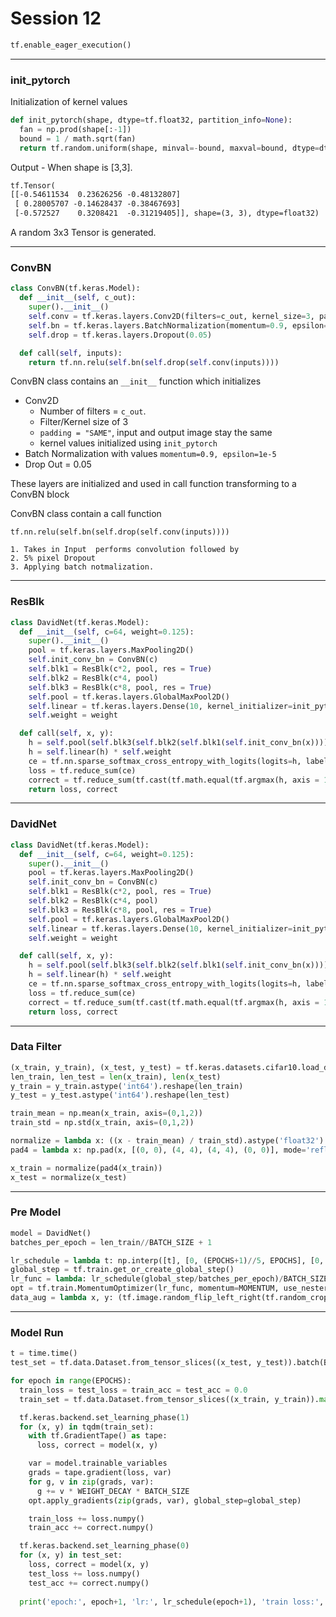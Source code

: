 # Session 12

~~~python
tf.enable_eager_execution()
~~~

---

### init_pytorch

Initialization of kernel values 

~~~python
def init_pytorch(shape, dtype=tf.float32, partition_info=None):
  fan = np.prod(shape[:-1])
  bound = 1 / math.sqrt(fan)
  return tf.random.uniform(shape, minval=-bound, maxval=bound, dtype=dtype)

~~~

Output -  When shape is  [3,3].

~~~txt
tf.Tensor(
[[-0.54611534  0.23626256 -0.48132807]
 [ 0.28005707 -0.14628437 -0.38467693]
 [-0.572527    0.3208421  -0.31219405]], shape=(3, 3), dtype=float32)
~~~

A random 3x3 Tensor is generated. 

---

### ConvBN

~~~python
class ConvBN(tf.keras.Model):
  def __init__(self, c_out):
    super().__init__()
    self.conv = tf.keras.layers.Conv2D(filters=c_out, kernel_size=3, padding="SAME", kernel_initializer=init_pytorch, use_bias=False)
    self.bn = tf.keras.layers.BatchNormalization(momentum=0.9, epsilon=1e-5)
    self.drop = tf.keras.layers.Dropout(0.05)

  def call(self, inputs):
    return tf.nn.relu(self.bn(self.drop(self.conv(inputs))))
~~~



ConvBN class contains an `__init__` function which initializes 

- Conv2D 
  - Number  of filters =  `c_out`.
  - Filter/Kernel size of 3
  - `padding = "SAME"`, input and output image stay the same
  - kernel values initialized using `init_pytorch`
- Batch Normalization with values `momentum=0.9, epsilon=1e-5`
- Drop Out   = 0.05 

These layers are initialized and used in call function transforming to a ConvBN block

 ConvBN class contain a call function 

`tf.nn.relu(self.bn(self.drop(self.conv(inputs))))` 

	1. Takes in Input  performs convolution followed by 
 	2. 5% pixel Dropout 
 	3. Applying batch notmalization. 



---

### ResBlk

~~~python
class DavidNet(tf.keras.Model):
  def __init__(self, c=64, weight=0.125):
    super().__init__()
    pool = tf.keras.layers.MaxPooling2D()
    self.init_conv_bn = ConvBN(c)
    self.blk1 = ResBlk(c*2, pool, res = True)
    self.blk2 = ResBlk(c*4, pool)
    self.blk3 = ResBlk(c*8, pool, res = True)
    self.pool = tf.keras.layers.GlobalMaxPool2D()
    self.linear = tf.keras.layers.Dense(10, kernel_initializer=init_pytorch, use_bias=False)
    self.weight = weight

  def call(self, x, y):
    h = self.pool(self.blk3(self.blk2(self.blk1(self.init_conv_bn(x)))))
    h = self.linear(h) * self.weight
    ce = tf.nn.sparse_softmax_cross_entropy_with_logits(logits=h, labels=y)
    loss = tf.reduce_sum(ce)
    correct = tf.reduce_sum(tf.cast(tf.math.equal(tf.argmax(h, axis = 1), y), tf.float32))
    return loss, correct
~~~

---

### DavidNet

~~~python
class DavidNet(tf.keras.Model):
  def __init__(self, c=64, weight=0.125):
    super().__init__()
    pool = tf.keras.layers.MaxPooling2D()
    self.init_conv_bn = ConvBN(c)
    self.blk1 = ResBlk(c*2, pool, res = True)
    self.blk2 = ResBlk(c*4, pool)
    self.blk3 = ResBlk(c*8, pool, res = True)
    self.pool = tf.keras.layers.GlobalMaxPool2D()
    self.linear = tf.keras.layers.Dense(10, kernel_initializer=init_pytorch, use_bias=False)
    self.weight = weight

  def call(self, x, y):
    h = self.pool(self.blk3(self.blk2(self.blk1(self.init_conv_bn(x)))))
    h = self.linear(h) * self.weight
    ce = tf.nn.sparse_softmax_cross_entropy_with_logits(logits=h, labels=y)
    loss = tf.reduce_sum(ce)
    correct = tf.reduce_sum(tf.cast(tf.math.equal(tf.argmax(h, axis = 1), y), tf.float32))
    return loss, correct
~~~



---

### Data Filter

~~~python
(x_train, y_train), (x_test, y_test) = tf.keras.datasets.cifar10.load_data()
len_train, len_test = len(x_train), len(x_test)
y_train = y_train.astype('int64').reshape(len_train)
y_test = y_test.astype('int64').reshape(len_test)

train_mean = np.mean(x_train, axis=(0,1,2))
train_std = np.std(x_train, axis=(0,1,2))

normalize = lambda x: ((x - train_mean) / train_std).astype('float32') # todo: check here
pad4 = lambda x: np.pad(x, [(0, 0), (4, 4), (4, 4), (0, 0)], mode='reflect')

x_train = normalize(pad4(x_train))
x_test = normalize(x_test)
~~~





---

### Pre Model



~~~python
model = DavidNet()
batches_per_epoch = len_train//BATCH_SIZE + 1

lr_schedule = lambda t: np.interp([t], [0, (EPOCHS+1)//5, EPOCHS], [0, LEARNING_RATE, 0])[0]
global_step = tf.train.get_or_create_global_step()
lr_func = lambda: lr_schedule(global_step/batches_per_epoch)/BATCH_SIZE
opt = tf.train.MomentumOptimizer(lr_func, momentum=MOMENTUM, use_nesterov=True)
data_aug = lambda x, y: (tf.image.random_flip_left_right(tf.random_crop(x, [32, 32, 3])), y)
~~~







---

### Model Run

~~~python
t = time.time()
test_set = tf.data.Dataset.from_tensor_slices((x_test, y_test)).batch(BATCH_SIZE)

for epoch in range(EPOCHS):
  train_loss = test_loss = train_acc = test_acc = 0.0
  train_set = tf.data.Dataset.from_tensor_slices((x_train, y_train)).map(data_aug).shuffle(len_train).batch(BATCH_SIZE).prefetch(1)

  tf.keras.backend.set_learning_phase(1)
  for (x, y) in tqdm(train_set):
    with tf.GradientTape() as tape:
      loss, correct = model(x, y)

    var = model.trainable_variables
    grads = tape.gradient(loss, var)
    for g, v in zip(grads, var):
      g += v * WEIGHT_DECAY * BATCH_SIZE
    opt.apply_gradients(zip(grads, var), global_step=global_step)

    train_loss += loss.numpy()
    train_acc += correct.numpy()

  tf.keras.backend.set_learning_phase(0)
  for (x, y) in test_set:
    loss, correct = model(x, y)
    test_loss += loss.numpy()
    test_acc += correct.numpy()
    
  print('epoch:', epoch+1, 'lr:', lr_schedule(epoch+1), 'train loss:', train_loss / len_train, 'train acc:', train_acc / len_train, 'val loss:', test_loss / len_test, 'val acc:', test_acc / len_test, 'time:', time.time() - t)
~~~


